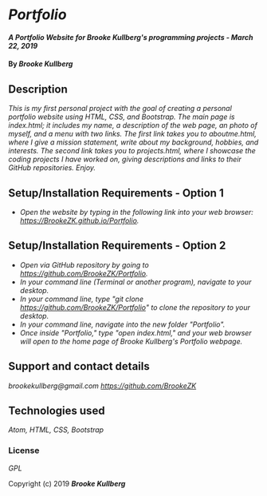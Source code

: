 # _Portfolio_

#### _A Portfolio Website for Brooke Kullberg's programming projects - March 22, 2019_

#### By _**Brooke Kullberg**_

## Description

_This is my first personal project with the goal of creating a personal portfolio website using HTML, CSS, and Bootstrap. The main page is index.html; it includes my name, a description of the web page, an photo of myself, and a menu with two links. The first link takes you to aboutme.html, where I give a mission statement, write about my background, hobbies, and interests. The second link takes you to projects.html, where I showcase the coding projects I have worked on, giving descriptions and links to their GitHub repositories. Enjoy._

## Setup/Installation Requirements - Option 1
* _Open the website by typing in the following link into your web browser: <https://BrookeZK.github.io/Portfolio>._

## Setup/Installation Requirements - Option 2

* _Open via GitHub repository by going to <https://github.com/BrookeZK/Portfolio>._
* _In your command line (Terminal or another program), navigate to your desktop._
* _In your command line, type "git clone https://github.com/BrookeZK/Portfolio" to clone the repository to your desktop._
* _In your command line, navigate into the new folder "Portfolio"._
* _Once inside "Portfolio," type "open index.html," and your web browser will open to the home page of Brooke Kullberg's Portfolio webpage._

## Support and contact details

_brookekullberg@gmail.com_
_https://github.com/BrookeZK_

## Technologies used

_Atom, HTML, CSS, Bootstrap_

### License

*GPL*

Copyright (c) 2019 **_Brooke Kullberg_**
